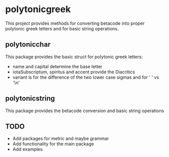 # polytonicgreek

This project provides methods for converting betacode into proper polytonic greek letters and for basic string operations.

## polytonicchar

This package provides the basic struct for polytonic greek letters:
* name and capital determine the base letter
* iotaSubscriptum, spiritus and accent provide the Diacritics
* variant is for the difference of the two lower case sigmas and for ' ' vs '\n'

## polytonicstring

This package provides the betacode conversion and basic string operations

## TODO

* Add packages for metric and maybe grammar
* Add functionality for the main package
* Add examples
